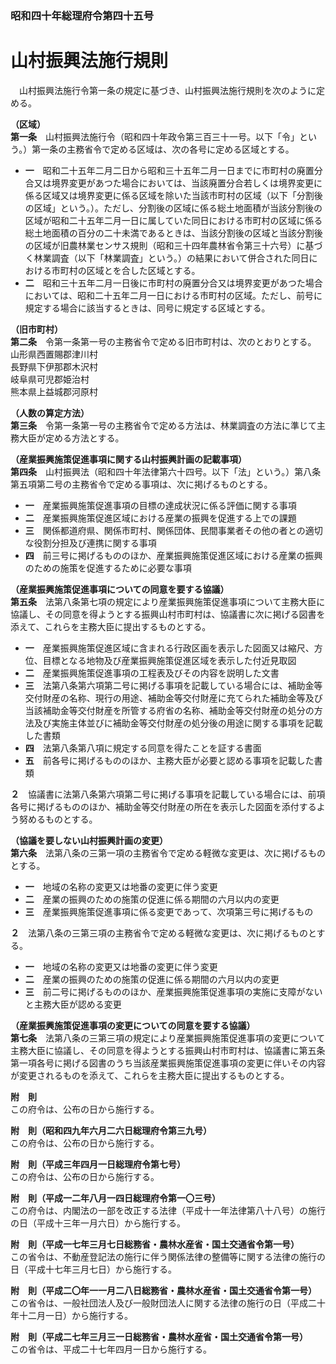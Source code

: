 ### 昭和四十年総理府令第四十五号  
# 山村振興法施行規則  
　山村振興法施行令第一条の規定に基づき、山村振興法施行規則を次のように定める。  
  
**（区域）**  
**第一条**　山村振興法施行令（昭和四十年政令第三百三十一号。以下「令」という。）第一条の主務省令で定める区域は、次の各号に定める区域とする。  
* **一**　昭和二十五年二月二日から昭和三十五年二月一日までに市町村の廃置分合又は境界変更があつた場合においては、当該廃置分合若しくは境界変更に係る区域又は境界変更に係る区域を除いた当該市町村の区域（以下「分割後の区域」という。）。ただし、分割後の区域に係る総土地面積が当該分割後の区域が昭和二十五年二月一日に属していた同日における市町村の区域に係る総土地面積の百分の二十未満であるときは、当該分割後の区域と当該分割後の区域が旧農林業センサス規則（昭和三十四年農林省令第三十六号）に基づく林業調査（以下「林業調査」という。）の結果において併合された同日における市町村の区域とを合した区域とする。  
* **二**　昭和三十五年二月一日後に市町村の廃置分合又は境界変更があつた場合においては、昭和二十五年二月一日における市町村の区域。ただし、前号に規定する場合に該当するときは、同号に規定する区域とする。  
  
**（旧市町村）**  
**第二条**　令第一条第一号の主務省令で定める旧市町村は、次のとおりとする。  
山形県西置賜郡津川村  
長野県下伊那郡木沢村  
岐阜県可児郡姫治村  
熊本県上益城郡河原村  
  
**（人数の算定方法）**  
**第三条**　令第一条第一号の主務省令で定める方法は、林業調査の方法に準じて主務大臣が定める方法とする。  
  
**（産業振興施策促進事項に関する山村振興計画の記載事項）**  
**第四条**　山村振興法（昭和四十年法律第六十四号。以下「法」という。）第八条第五項第二号の主務省令で定める事項は、次に掲げるものとする。  
* **一**　産業振興施策促進事項の目標の達成状況に係る評価に関する事項  
* **二**　産業振興施策促進区域における産業の振興を促進する上での課題  
* **三**　関係都道府県、関係市町村、関係団体、民間事業者その他の者との適切な役割分担及び連携に関する事項  
* **四**　前三号に掲げるもののほか、産業振興施策促進区域における産業の振興のための施策を促進するために必要な事項  
  
**（産業振興施策促進事項についての同意を要する協議）**  
**第五条**　法第八条第七項の規定により産業振興施策促進事項について主務大臣に協議し、その同意を得ようとする振興山村市町村は、協議書に次に掲げる図書を添えて、これらを主務大臣に提出するものとする。  
* **一**　産業振興施策促進区域に含まれる行政区画を表示した図面又は縮尺、方位、目標となる地物及び産業振興施策促進区域を表示した付近見取図  
* **二**　産業振興施策促進事項の工程表及びその内容を説明した文書  
* **三**　法第八条第六項第二号に掲げる事項を記載している場合には、補助金等交付財産の名称、現行の用途、補助金等交付財産に充てられた補助金等及び当該補助金等交付財産を所管する府省の名称、補助金等交付財産の処分の方法及び実施主体並びに補助金等交付財産の処分後の用途に関する事項を記載した書類  
* **四**　法第八条第八項に規定する同意を得たことを証する書面  
* **五**　前各号に掲げるもののほか、主務大臣が必要と認める事項を記載した書類  
  
**２**　協議書に法第八条第六項第二号に掲げる事項を記載している場合には、前項各号に掲げるもののほか、補助金等交付財産の所在を表示した図面を添付するよう努めるものとする。  
  
**（協議を要しない山村振興計画の変更）**  
**第六条**　法第八条の三第一項の主務省令で定める軽微な変更は、次に掲げるものとする。  
* **一**　地域の名称の変更又は地番の変更に伴う変更  
* **二**　産業の振興のための施策の促進に係る期間の六月以内の変更  
* **三**　産業振興施策促進事項に係る変更であって、次項第三号に掲げるもの  
  
**２**　法第八条の三第三項の主務省令で定める軽微な変更は、次に掲げるものとする。  
* **一**　地域の名称の変更又は地番の変更に伴う変更  
* **二**　産業の振興のための施策の促進に係る期間の六月以内の変更  
* **三**　前二号に掲げるもののほか、産業振興施策促進事項の実施に支障がないと主務大臣が認める変更  
  
**（産業振興施策促進事項の変更についての同意を要する協議）**  
**第七条**　法第八条の三第三項の規定により産業振興施策促進事項の変更について主務大臣に協議し、その同意を得ようとする振興山村市町村は、協議書に第五条第一項各号に掲げる図書のうち当該産業振興施策促進事項の変更に伴いその内容が変更されるものを添えて、これらを主務大臣に提出するものとする。  
  
**附　則**  
この府令は、公布の日から施行する。  
  
**附　則（昭和四九年六月二六日総理府令第三九号）**  
この府令は、公布の日から施行する。  
  
**附　則（平成三年四月一日総理府令第七号）**  
この府令は、公布の日から施行する。  
  
**附　則（平成一二年八月一四日総理府令第一〇三号）**  
この府令は、内閣法の一部を改正する法律（平成十一年法律第八十八号）の施行の日（平成十三年一月六日）から施行する。  
  
**附　則（平成一七年三月七日総務省・農林水産省・国土交通省令第一号）**  
この省令は、不動産登記法の施行に伴う関係法律の整備等に関する法律の施行の日（平成十七年三月七日）から施行する。  
  
**附　則（平成二〇年一一月二八日総務省・農林水産省・国土交通省令第一号）**  
この省令は、一般社団法人及び一般財団法人に関する法律の施行の日（平成二十年十二月一日）から施行する。  
  
**附　則（平成二七年三月三一日総務省・農林水産省・国土交通省令第一号）**  
この省令は、平成二十七年四月一日から施行する。  
  
